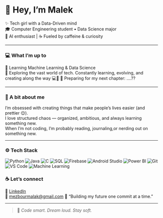 # 💫 Hey, I’m Malek  

✨ Tech girl with a Data-Driven mind  
🎓 Computer Engineering student • Data Science major  
🧠 AI enthusiast | ☕ Fueled by caffeine & curiosity  

---

### 💻 What I’m up to
🌱 Learning Machine Learning & Data Science  
🚀 Exploring the vast world of tech. Constantly learning, evolving, and creating along the way 💻🌱 
🎯 Preparing for my next chapter: ....??

---

### 🧠 A bit about me
I’m obsessed with creating things that make people’s lives easier (and prettier 😌).  
I love structured chaos — organized, ambitious, and always learning something new.  
When I’m not coding, I’m probably reading, journaling,or nerding out on something new.

---


### ⚙️ Tech Stack
![Python](https://img.shields.io/badge/-Python-3776AB?logo=python&logoColor=white)
![Java](https://img.shields.io/badge/-Java-007396?logo=java&logoColor=white)
![C](https://img.shields.io/badge/-C-A8B9CC?logo=c&logoColor=white)
![SQL](https://img.shields.io/badge/-SQL-336791?logo=postgresql&logoColor=white)
![Firebase](https://img.shields.io/badge/-Firebase-FFCA28?logo=firebase&logoColor=white)
![Android Studio](https://img.shields.io/badge/-Android_Studio-3DDC84?logo=androidstudio&logoColor=white)
![Power BI](https://img.shields.io/badge/-Power_BI-F2C811?logo=powerbi&logoColor=white)
![Git](https://img.shields.io/badge/-Git-F05032?logo=git&logoColor=white)
![VS Code](https://img.shields.io/badge/-VS_Code-007ACC?logo=visualstudiocode&logoColor=white)
![Machine Learning](https://img.shields.io/badge/-Machine_Learning-FF6F00?logo=tensorflow&logoColor=white)



### ☕ Let’s connect
💼 [LinkedIn](https://www.linkedin.com/in/malek-mezbour-254180320/)  
📧 mezbourmalak@gmail.com
💬 “Building my future one commit at a time.”  

---

> 🌸 *Code smart. Dream loud. Stay soft.*
